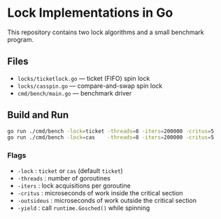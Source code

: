 # Lock Implementations in Go

This repository contains two lock algorithms and a small benchmark program.

## Files
- `locks/ticketlock.go` — ticket (FIFO) spin lock
- `locks/casspin.go` — compare-and-swap spin lock
- `cmd/bench/main.go` — benchmark driver

## Build and Run
```bash
go run ./cmd/bench -lock=ticket -threads=8 -iters=200000 -critus=5
go run ./cmd/bench -lock=cas    -threads=8 -iters=200000 -critus=5
```

### Flags
- `-lock` : `ticket` or `cas` (default `ticket`)
- `-threads` : number of goroutines
- `-iters` : lock acquisitions per goroutine
- `-critus` : microseconds of work inside the critical section
- `-outsideus` : microseconds of work outside the critical section
- `-yield` : call `runtime.Gosched()` while spinning

